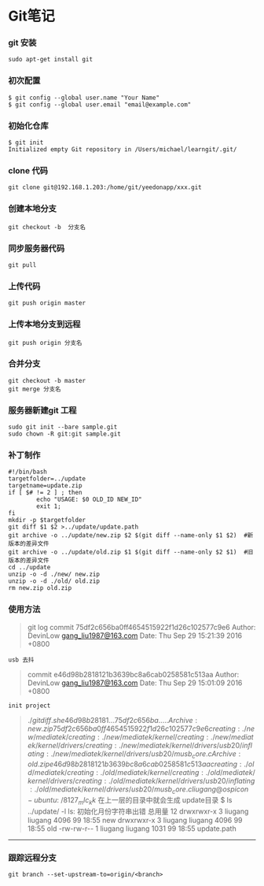 # **Git笔记**
### git 安装
   
```
sudo apt-get install git
```

### 初次配置
   
```
$ git config --global user.name "Your Name"
$ git config --global user.email "email@example.com"
```

### 初始化仓库
```
$ git init
Initialized empty Git repository in /Users/michael/learngit/.git/
```

### clone 代码
```
git clone git@192.168.1.203:/home/git/yeedonapp/xxx.git
```

### 创建本地分支
```
git checkout -b  分支名
```

### 同步服务器代码
```
git pull
```
### 上传代码
```
git push origin master
```
### 上传本地分支到远程
```
git push origin 分支名
```
### 合并分支
```
git checkout -b master
git merge 分支名
```
### 服务器新建git 工程
```
sudo git init --bare sample.git
sudo chown -R git:git sample.git
```
### 补丁制作
```
#!/bin/bash
targetfolder=../update
targetname=update.zip
if [ $# != 2 ] ; then
        echo "USAGE: $0 OLD_ID NEW_ID" 
        exit 1;
fi
mkdir -p $targetfolder
git diff $1 $2 >../update/update.path
git archive -o ../update/new.zip $2 $(git diff --name-only $1 $2)  #新版本的差异文件
git archive -o ../update/old.zip $1 $(git diff --name-only $2 $1)  #旧版本的差异文件
cd ../update
unzip -o -d ./new/ new.zip
unzip -o -d ./old/ old.zip
rm new.zip old.zip
```
### 使用方法
> git log
commit 75df2c656ba0ff4654515922f1d26c102577c9e6
Author: DevinLow <gang_liu1987@163.com>
Date:   Thu Sep 29 15:21:39 2016 +0800
>
    usb 去抖

>commit e46d98b2818121b3639bc8a6cab0258581c513aa
Author: DevinLow <gang_liu1987@163.com>
Date:   Thu Sep 29 15:01:09 2016 +0800
>
    init project


>$./gitdiff.sh  e46d98b28181...   75df2c656ba..... 
Archive:  new.zip
75df2c656ba0ff4654515922f1d26c102577c9e6
   creating: ./new/mediatek/
   creating: ./new/mediatek/kernel/
   creating: ./new/mediatek/kernel/drivers/
   creating: ./new/mediatek/kernel/drivers/usb20/
  inflating: ./new/mediatek/kernel/drivers/usb20/musb_core.c  
Archive:  old.zip
e46d98b2818121b3639bc8a6cab0258581c513aa
   creating: ./old/mediatek/
   creating: ./old/mediatek/kernel/
   creating: ./old/mediatek/kernel/drivers/
   creating: ./old/mediatek/kernel/drivers/usb20/
  inflating: ./old/mediatek/kernel/drivers/usb20/musb_core.c  
liugang@ospicon-ubuntu:~/8127_mlc_kk$ 
在上一层的目录中就会生成 update目录
$ ls  ../update/ -l
ls: 初始化月份字符串出错
总用量 12
drwxrwxr-x 3 liugang liugang 4096  99 18:55 new
drwxrwxr-x 3 liugang liugang 4096  99 18:55 old
>-rw-rw-r-- 1 liugang liugang 1031  99 18:55 update.path

---
### 跟踪远程分支
```
git branch --set-upstream-to=origin/<branch>
```